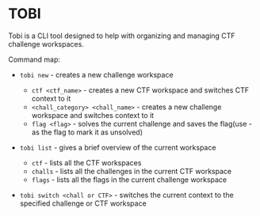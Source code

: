 # TOBI

Tobi is a CLI tool designed to help with organizing and managing CTF challenge workspaces.

Command map:
- `tobi new` - creates a new challenge workspace
    - `ctf <ctf_name>` - creates a new CTF workspace and switches CTF context to it
    - `<chall_category> <chall_name>` - creates a new challenge workspace and switches context to it
    - `flag <flag>` - solves the current challenge and saves the flag(use - as the flag to mark it as unsolved)

- `tobi list` - gives a brief overview of the current workspace
    - `ctf` - lists all the CTF workspaces
    - `challs` - lists all the challenges in the current CTF workspace
    - `flags` - lists all the flags in the current challenge workspace

- `tobi switch <chall or CTF>` - switches the current context to the specified challenge or CTF workspace
